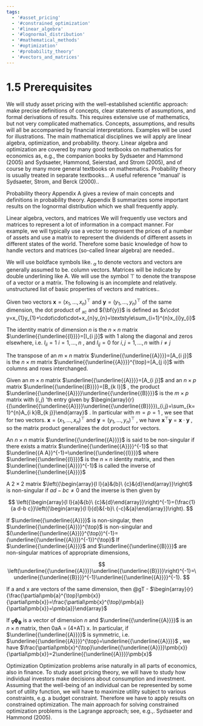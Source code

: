 ```yaml
---
tags:
  - '#asset_pricing'
  - '#constrained_optimization'
  - '#linear_algebra'
  - '#lognormal_distribution'
  - '#mathematical_methods'
  - '#optimization'
  - '#probability_theory'
  - '#vectors_and_matrices'
---
```

# 1.5 Prerequisites  

We will study asset pricing with the well-established scientific approach: make precise definitions of concepts, clear statements of assumptions, and formal derivations of results. This requires extensive use of mathematics, but not very complicated mathematics. Concepts, assumptions, and results will all be accompanied by financial interpretations. Examples will be used for illustrations. The main mathematical disciplines we will apply are linear algebra, optimization, and probability. theory. Linear algebra and optimization are covered by many good textbooks on mathematics for economics as, e.g., the companion books by Sydsaeter and Hammond (2005) and Sydsaeter, Hammond, Seierstad, and Strom (2005), and of course by many more general textbooks on mathematics. Probability theory is usually treated in separate textbooks... A useful reference "manual' is Sydsaeter, Strom, and Berck (2000)..  

Probability theory  Appendix A gives a review of main concepts and definitions in probability theory. Appendix B summarizes some important results on the lognormal distribution which we shall frequently apply.  

Linear algebra, vectors, and matrices We will frequently use vectors and matrices to represent a lot of information in a compact manner. For example, we will typically use a vector to represent the prices of a number of assets and use a matrix to represent the dividends of different assets in different states of the world. Therefore some basic knowledge of how to handle vectors and matrices (so-called linear algebra) are needed..  

We will use boldface symbols like. $_{\alpha}$ to denote vectors and vectors are generally assumed to be. column vectors. Matrices will be indicate by double underlining like A. We will use the symbol $\top$ to denote the transpose of a vector or a matrix. The following is an incomplete and relatively. unstructured list of basic properties of vectors and matrices..  

Given two vectors $\pmb{x}=(x_{1},\dots,x_{n})^{\top}$ and $\pmb{y}=(y_{1},\dots,y_{n})^{\top}$ of the same dimension, the dot product of $_{x c}$ and ${\bf{y}}$ is defined as $x\cdot y=x_{1}y_{1}+\cdot\cdot\cdot+x_{n}y_{n}=\textstyle\sum_{i=1}^{n}x_{i}y_{i}$  

The identity matrix of dimension $n$ is the $n\times n$ matrix $\underline{{\underline{{I}}}}=[I_{i j}]$ with 1 along the diagonal and zeros elsewhere, i.e. $I_{i i}=1$ $i=1,\ldots,n$ , and $I_{i j}=0$ for $i,j=1,\dots,n$ with $i\neq j$  

The transpose of an $m\times n$ matrix $\underline{{\underline{{A}}}}=[A_{i j}]$ is the $n\times m$ matrix $\underline{{\underline{{A}}}}^{\top}=[A_{j i}]$ with columns and rows interchanged.  

Given an $m\times n$ matrix $\underline{{\underline{{A}}}}=[A_{i j}]$ and an $n\times p$ matrix $\underline{{\underline{{B}}}}=[B_{k l}]$ , the product $\underline{{\underline{{A}}}}\underline{{\underline{{B}}}}$ is the $m\times p$ matrix with $(i,j)$ 'th entry given by $\begin{array}{r}{(\underline{{\underline{{A}}}}\underline{{\underline{{B}}}})_{i,j}=\sum_{k=1}^{n}A_{i k}B_{k j}}\end{array}$ . In particular with $m=p=1$ , we see that for two vectors. $\pmb{x}=(x_{1},\dots,x_{n})^{\top}$ and $\pmb{y}=(y_{1},\dots,y_{n})^{\top}$ , we have $\pmb{x}^{\top}\pmb{y}=\pmb{x}\cdot\pmb{y}$ , so the matrix product generalizes the dot product for vectors.  

An $n\times n$ matrix $\underline{{\underline{{A}}}}$ is said to be non-singular if there exists a matrix $\underline{{\underline{{A}}}}^{-1}$ so that $\underline{{A A}}^{-1}=\underline{{\underline{{I}}}}$ where $\underline{{\underline{{I}}}}$ is the $n\times n$ identity matrix, and then $\underline{{\underline{{A}}}}^{-1}$ is called the inverse of $\underline{{\underline{{A}}}}$  

A $2\times2$ matrix $\left({\begin{array}{l l}{a}&{b}\ {c}&{d}\end{array}}\right)$ is non-singular if $a d-b c\neq0$ and the inverse is then given by  

$$
\left({\begin{array}{l l}{a}&{b}\ {c}&{d}\end{array}}\right)^{-1}={\frac{1}{a d-b c}}\left({\begin{array}{l l}{d}&{-b}\ {-c}&{a}\end{array}}\right).
$$  

If $\underline{{\underline{{A}}}}$ is non-singular, then $\underline{{\underline{{A}}}}^{\top}$ is non-singular and $(\underline{{\underline{{A}}}}^{\top})^{-1}=(\underline{{\underline{{A}}}}^{-1})^{\top}$ If $\underline{{\underline{{A}}}}$ and $\underline{{\underline{{B}}}}$ are non-singular matrices of appropriate dimensions,  

$$
\left(\underline{{\underline{{A}}}}\underline{{\underline{{B}}}}\right)^{-1}=\underline{{\underline{{B}}}}^{-1}\underline{{\underline{{A}}}}^{-1}.
$$  

If a and x are vectors of the same dimension, then @gT - $\begin{array}{r}{\frac{\partial\pmb{a}^{\top}\pmb{x}}{\partial\pmb{x}}=\frac{\partial\pmb{x}^{\top}\pmb{a}}{\partial\pmb{x}}=\pmb{a}}\end{array}$  

If $_{\mathbf{\nabla}}\mathbf{\phi}_{\mathbf{\phi}}$ is a vector of dimension $n$ and $\underline{{\underline{{A}}}}$ is an $n\times n$ matrix, then 0aA = (4+AT) x. In particular, if $\underline{{\underline{{A}}}}$ is symmetric, i.e. $\underline{{\underline{{A}}}}^{\top}=\underline{{\underline{{A}}}}$ , we have $\frac{\partial\pmb{x}^{\top}\underline{{\underline{{A}}}}\pmb{x}}{\partial\pmb{x}}=2\underline{{\underline{{A}}}}\pmb{x}$  

Optimization Optimization problems arise naturally in all parts of economics, also in finance. To study asset pricing theory, we will have to study how individual investors make decisions about consumption and investment. Assuming that the well-being of an individual can be represented by some sort of utility function, we will have to maximize utility subject to various constraints, e.g. a budget constraint. Therefore we have to apply results on constrained optimization. The main approach for solving constrained optimization problems is the Lagrange approach; see, e.g.,. Sydsaeter and Hammond (2005).  
